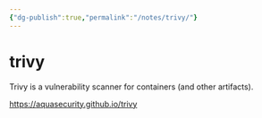 ```yaml
---
{"dg-publish":true,"permalink":"/notes/trivy/"}
---
```


# trivy

Trivy is a vulnerability scanner for containers (and other artifacts).

<https://aquasecurity.github.io/trivy>

